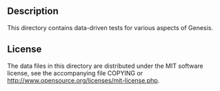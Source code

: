 Description
------------

This directory contains data-driven tests for various aspects of Genesis.

License
--------

The data files in this directory are distributed under the MIT software
license, see the accompanying file COPYING or
http://www.opensource.org/licenses/mit-license.php.

